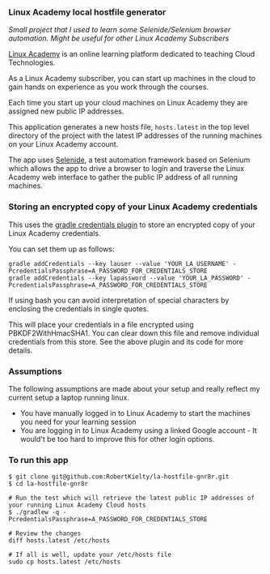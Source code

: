 ### Linux Academy local hostfile generator

*Small project that I used to learn some Selenide/Selenium browser automation. Might be useful for other Linux Academy Subscribers*

[Linux Academy](https://www.linuxacademy.com) is an online learning platform dedicated to teaching Cloud Technologies.

As a Linux Academy subscriber, you can start up machines in the cloud to gain hands on experience as you work through
the courses.

Each time you start up your cloud machines on Linux Academy they are assigned new public IP addresses.

This application generates a new hosts file, `hosts.latest` in the top level directory of the project with the latest IP addresses of the running machines on your Linux Academy account.

The app uses [Selenide](https://selenide.org/), a test automation framework based on Selenium which allows the app to drive a browser to login and traverse the Linux Academy web interface to gather the public IP address of all
running machines.

### Storing an encrypted copy of your Linux Academy credentials
This uses the [gradle credentials plugin](https://github.com/etiennestuder/gradle-credentials-plugin) to store an encrypted copy of your Linux Academy credentials.

You can set them up as follows:
```
gradle addCredentials --key lauser --value 'YOUR_LA_USERNAME' -PcredentialsPassphrase=A_PASSWORD_FOR_CREDENTIALS_STORE
gradle addCredentials --key lapassword --value 'YOUR_LA_PASSWORD' -PcredentialsPassphrase=A_PASSWORD_FOR_CREDENTIALS_STORE
```

If using bash you can avoid interpretation of special characters by enclosing the credentials in single quotes.

This will place your credentials in a file encrypted using PBKDF2WithHmacSHA1. You can clear down this file and remove individual credentials from this store. See the above plugin and its code for more details.

### Assumptions

The following assumptions are made about your setup and really reflect my current setup a laptop running linux.

 - You have manually logged in to Linux Academy to start the machines you need for your learning session
 - You are logging in to Linux Academy using a linked Google account - It would't be too hard to improve this for other login options.

### To run this app

```
$ git clone git@github.com:RobertKielty/la-hostfile-gnr8r.git
$ cd la-hostfile-gnr8r

# Run the test which will retrieve the latest public IP addresses of your running Linux Academy Cloud hosts
$ ./gradlew -q -PcredentialsPassphrase=A_PASSWORD_FOR_CREDENTIALS_STORE

# Review the changes
diff hosts.latest /etc/hosts

# If all is well, update your /etc/hosts file
sudo cp hosts.latest /etc/hosts
```
